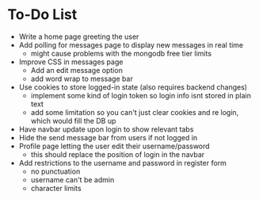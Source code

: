 # To-Do List
- Write a home page greeting the user
- Add polling for messages page to display new messages in real time
    - might cause problems with the mongodb free tier limits
- Improve CSS in messages page
    - Add an edit message option
    - add word wrap to message bar
- Use cookies to store logged-in state (also requires backend changes)
    - implement some kind of login token so login info isnt stored in plain text
    - add some limitation so you can't just clear cookies and re login, which would
    fill the DB up
- Have navbar update upon login to show relevant tabs
- Hide the send message bar from users if not logged in
- Profile page letting the user edit their username/password
    - this should replace the position of login in the navbar
- Add restrictions to the username and password in register form
    - no punctuation
    - username can't be admin
    - character limits
